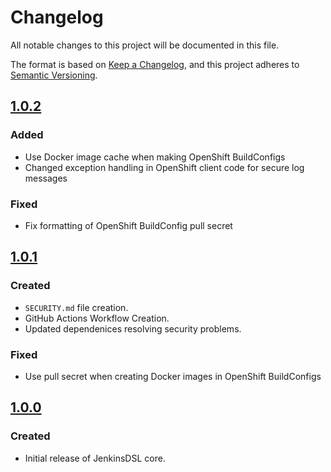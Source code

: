 
# Changelog
All notable changes to this project will be documented in this file.

The format is based on [Keep a Changelog](https://keepachangelog.com/en/1.0.0/), and this project adheres to [Semantic Versioning](https://semver.org/spec/v2.0.0.html).

## [1.0.2]

### Added
- Use Docker image cache when making OpenShift BuildConfigs
- Changed exception handling in OpenShift client code for secure log messages

### Fixed
- Fix formatting of OpenShift BuildConfig pull secret

## [1.0.1]

### Created
- `SECURITY.md` file creation.
- GitHub Actions Workflow Creation.
- Updated dependenices resolving security problems.

### Fixed
- Use pull secret when creating Docker images in OpenShift BuildConfigs

## [1.0.0]

### Created
- Initial release of JenkinsDSL core.

[1.0.2]: https://github.com/EliLillyCo/CIRR_JenkinsPipelineLibraries/compare/v1.0.1...v1.0.2
[1.0.1]: https://github.com/EliLillyCo/CIRR_JenkinsPipelineLibraries/compare/v1.0.0...v1.0.1
[1.0.0]: https://github.com/EliLillyCo/CIRR_JenkinsPipelineLibraries/releases/v1.0.0

